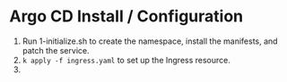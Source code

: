 # Argo CD Install / Configuration

1. Run 1-initialize.sh to create the namespace, install the manifests, and patch the service.
2. `k apply -f ingress.yaml` to set up the Ingress resource.
3. 